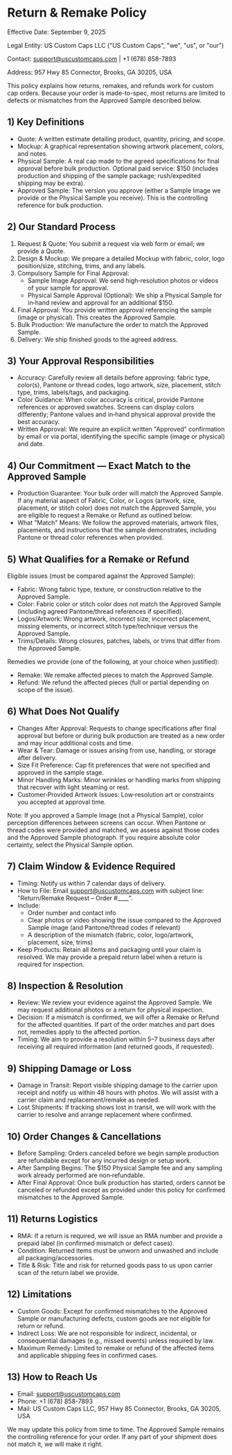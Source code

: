 # Return & Remake Policy

Effective Date: September 9, 2025

Legal Entity: US Custom Caps LLC ("US Custom Caps", "we", "us", or "our")

Contact: support@uscustomcaps.com | +1 (678) 858-7893

Address: 957 Hwy 85 Connector, Brooks, GA 30205, USA

This policy explains how returns, remakes, and refunds work for custom cap orders. Because your order is made-to-spec, most returns are limited to defects or mismatches from the Approved Sample described below.

## 1) Key Definitions

- Quote: A written estimate detailing product, quantity, pricing, and scope.
- Mockup: A graphical representation showing artwork placement, colors, and notes.
- Physical Sample: A real cap made to the agreed specifications for final approval before bulk production. Optional paid service: $150 (includes production and shipping of the sample package; rush/expedited shipping may be extra).
- Approved Sample: The version you approve (either a Sample Image we provide or the Physical Sample you receive). This is the controlling reference for bulk production.

## 2) Our Standard Process

1. Request & Quote: You submit a request via web form or email; we provide a Quote.
2. Design & Mockup: We prepare a detailed Mockup with fabric, color, logo position/size, stitching, trims, and any labels.
3. Compulsory Sample for Final Approval:
   - Sample Image Approval: We send high‑resolution photos or videos of your sample for approval.
   - Physical Sample Approval (Optional): We ship a Physical Sample for in‑hand review and approval for an additional $150.
4. Final Approval: You provide written approval referencing the sample (image or physical). This creates the Approved Sample.
5. Bulk Production: We manufacture the order to match the Approved Sample.
6. Delivery: We ship finished goods to the agreed address.

## 3) Your Approval Responsibilities

- Accuracy: Carefully review all details before approving: fabric type, color(s), Pantone or thread codes, logo artwork, size, placement, stitch type, trims, labels/tags, and packaging.
- Color Guidance: When color accuracy is critical, provide Pantone references or approved swatches. Screens can display colors differently; Pantone values and in‑hand physical approval provide the best accuracy.
- Written Approval: We require an explicit written "Approved" confirmation by email or via portal, identifying the specific sample (image or physical) and date.

## 4) Our Commitment — Exact Match to the Approved Sample

- Production Guarantee: Your bulk order will match the Approved Sample. If any material aspect of Fabric, Color, or Logos (artwork, size, placement, or stitch color) does not match the Approved Sample, you are eligible to request a Remake or Refund as outlined below.
- What "Match" Means: We follow the approved materials, artwork files, placements, and instructions that the sample demonstrates, including Pantone or thread color references when provided.

## 5) What Qualifies for a Remake or Refund

Eligible issues (must be compared against the Approved Sample):
- Fabric: Wrong fabric type, texture, or construction relative to the Approved Sample.
- Color: Fabric color or stitch color does not match the Approved Sample (including agreed Pantone/thread references if specified).
- Logos/Artwork: Wrong artwork, incorrect size, incorrect placement, missing elements, or incorrect stitch type/technique versus the Approved Sample.
- Trims/Details: Wrong closures, patches, labels, or trims that differ from the Approved Sample.

Remedies we provide (one of the following, at your choice when justified):
- Remake: We remake affected pieces to match the Approved Sample.
- Refund: We refund the affected pieces (full or partial depending on scope of the issue).

## 6) What Does Not Qualify

- Changes After Approval: Requests to change specifications after final approval but before or during bulk production are treated as a new order and may incur additional costs and time.
- Wear & Tear: Damage or issues arising from use, handling, or storage after delivery.
- Size Fit Preference: Cap fit preferences that were not specified and approved in the sample stage.
- Minor Handling Marks: Minor wrinkles or handling marks from shipping that recover with light steaming or rest.
- Customer‑Provided Artwork Issues: Low‑resolution art or constraints you accepted at approval time.

Note: If you approved a Sample Image (not a Physical Sample), color perception differences between screens can occur. When Pantone or thread codes were provided and matched, we assess against those codes and the Approved Sample photograph. If you require absolute color certainty, select the Physical Sample option.

## 7) Claim Window & Evidence Required

- Timing: Notify us within 7 calendar days of delivery.
- How to File: Email support@uscustomcaps.com with subject line: "Return/Remake Request – Order #____".
- Include:
  - Order number and contact info
  - Clear photos or video showing the issue compared to the Approved Sample image (and Pantone/thread codes if relevant)
  - A description of the mismatch (fabric, color, logo/artwork, placement, size, trims)
- Keep Products: Retain all items and packaging until your claim is resolved. We may provide a prepaid return label when a return is required for inspection.

## 8) Inspection & Resolution

- Review: We review your evidence against the Approved Sample. We may request additional photos or a return for physical inspection.
- Decision: If a mismatch is confirmed, we will offer a Remake or Refund for the affected quantities. If part of the order matches and part does not, remedies apply to the affected portion.
- Timing: We aim to provide a resolution within 5–7 business days after receiving all required information (and returned goods, if requested).

## 9) Shipping Damage or Loss

- Damage in Transit: Report visible shipping damage to the carrier upon receipt and notify us within 48 hours with photos. We will assist with a carrier claim and replacement/remake as needed.
- Lost Shipments: If tracking shows lost in transit, we will work with the carrier to resolve and arrange replacement where confirmed.

## 10) Order Changes & Cancellations

- Before Sampling: Orders canceled before we begin sample production are refundable except for any incurred design or setup work.
- After Sampling Begins: The $150 Physical Sample fee and any sampling work already performed are non‑refundable.
- After Final Approval: Once bulk production has started, orders cannot be canceled or refunded except as provided under this policy for confirmed mismatches to the Approved Sample.

## 11) Returns Logistics

- RMA: If a return is required, we will issue an RMA number and provide a prepaid label (in confirmed mismatch or defect cases).
- Condition: Returned items must be unworn and unwashed and include all packaging/accessories.
- Title & Risk: Title and risk for returned goods pass to us upon carrier scan of the return label we provide.

## 12) Limitations

- Custom Goods: Except for confirmed mismatches to the Approved Sample or manufacturing defects, custom goods are not eligible for return or refund.
- Indirect Loss: We are not responsible for indirect, incidental, or consequential damages (e.g., missed events) unless required by law.
- Maximum Remedy: Limited to remake or refund of the affected items and applicable shipping fees in confirmed cases.

## 13) How to Reach Us

- Email: support@uscustomcaps.com
- Phone: +1 (678) 858-7893
- Mail: US Custom Caps LLC, 957 Hwy 85 Connector, Brooks, GA 30205, USA

We may update this policy from time to time. The Approved Sample remains the controlling reference for your order. If any part of your shipment does not match it, we will make it right.

